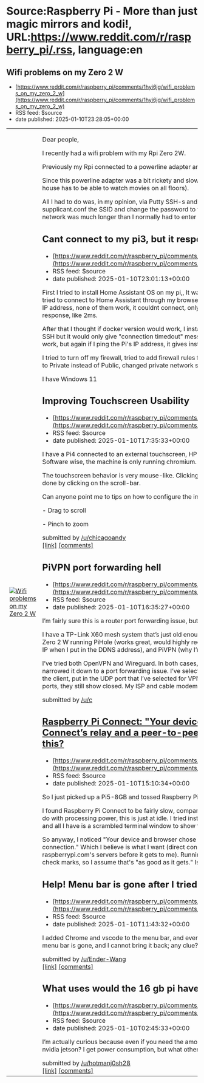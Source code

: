 # Source:Raspberry Pi - More than just magic mirrors and kodi!, URL:https://www.reddit.com/r/raspberry_pi/.rss, language:en

## Wifi problems on my Zero 2 W
 - [https://www.reddit.com/r/raspberry_pi/comments/1hyi6jg/wifi_problems_on_my_zero_2_w](https://www.reddit.com/r/raspberry_pi/comments/1hyi6jg/wifi_problems_on_my_zero_2_w)
 - RSS feed: $source
 - date published: 2025-01-10T23:28:05+00:00

<table> <tr><td> <a href="https://www.reddit.com/r/raspberry_pi/comments/1hyi6jg/wifi_problems_on_my_zero_2_w/"> <img src="https://b.thumbs.redditmedia.com/p-NMHWl9KIP82EgQXONqtT4KCVCNs55g6fjLTXi48_o.jpg" alt="Wifi problems on my Zero 2 W" title="Wifi problems on my Zero 2 W" /> </a> </td><td> <!-- SC_OFF --><div class="md"><p>Dear people,</p> <p>I recently had a wifi problem with my Rpi Zero 2W.</p> <p>Previously my Rpi connected to a powerline adapter and everything worked perfectly!</p> <p>Since this powerline adapter was a bit rickety and slow I wanted to be a new and faster (you know it, the whole house has to be able to watch movies on all floors).</p> <p>All I had to do was, in my opinion, via Putty SSH-s and in the Rpi and via sudo nano /etc/wpa-supplicant/w-supplicant.conf the SSID and change the password to the new one. I noticed that the password entered from my old network was much longer than I normally had to enter to be able to that network but that did not seem import

## Cant connect to my pi3, but it responses to ping
 - [https://www.reddit.com/r/raspberry_pi/comments/1hyhlkc/cant_connect_to_my_pi3_but_it_responses_to_ping](https://www.reddit.com/r/raspberry_pi/comments/1hyhlkc/cant_connect_to_my_pi3_but_it_responses_to_ping)
 - RSS feed: $source
 - date published: 2025-01-10T23:01:13+00:00

<!-- SC_OFF --><div class="md"><p>First I tried to install Home Assistant OS on my pi,, It was succesfull, I was using HDMI to see when its ready and I tried to connect to Home Assistant through my browser on my PC, I tried homeassistant.local:8123 and also with an IP address, none of them work, it couldnt connect, only timed out, but if I ping the Pi through cmd, it gives instant response, like 2ms.</p> <p>After that I thought if docker version would work, I installed Raspberry Pi OS Lite and I tried to connect to it through SSH but it would only give &quot;connection timedout&quot; message, everytime. I tried both, IP and hostname, none of them work, but again if I ping the Pi&#39;s IP address, it gives instant response.</p> <p>I tried to turn off my firewall, tried to add firewall rules for ports, tried to enable UPnP on router, Switched my network to Private instead of Public, changed private network settings on my windows to allow fileshare through lan.</p> <p>I have Windows 11 

## Improving Touchscreen Usability
 - [https://www.reddit.com/r/raspberry_pi/comments/1hy9wme/improving_touchscreen_usability](https://www.reddit.com/r/raspberry_pi/comments/1hy9wme/improving_touchscreen_usability)
 - RSS feed: $source
 - date published: 2025-01-10T17:35:33+00:00

<!-- SC_OFF --><div class="md"><p>I have a Pi4 connected to an external touchscreen, HP E24t G5 FHD Touch Monitor connected via HDMI and USB. Software wise, the machine is only running chromium.</p> <p>The touchscreen behavior is very mouse-like. Clicking works via the screen but dragging does not, and scrolling is done by clicking on the scroll-bar.</p> <p>Can anyone point me to tips on how to configure the interface for a more touch-like experience.</p> <p>- Drag to scroll</p> <p>- Pinch to zoom</p> </div><!-- SC_ON --> &#32; submitted by &#32; <a href="https://www.reddit.com/user/chicagoandy"> /u/chicagoandy </a> <br/> <span><a href="https://www.reddit.com/r/raspberry_pi/comments/1hy9wme/improving_touchscreen_usability/">[link]</a></span> &#32; <span><a href="https://www.reddit.com/r/raspberry_pi/comments/1hy9wme/improving_touchscreen_usability/">[comments]</a></span>

## PiVPN port forwarding hell
 - [https://www.reddit.com/r/raspberry_pi/comments/1hy8go5/pivpn_port_forwarding_hell](https://www.reddit.com/r/raspberry_pi/comments/1hy8go5/pivpn_port_forwarding_hell)
 - RSS feed: $source
 - date published: 2025-01-10T16:35:27+00:00

<!-- SC_OFF --><div class="md"><p>I’m fairly sure this is a router port forwarding issue, but want to make sure my PiVPN isn’t the culprit:</p> <p>I have a TP-Link X60 mesh system that’s just old enough to not work as a VPN server. I’ve set up a Raspberry Pi Zero 2 W running PiHole (works great, would highly recommend), NoIp DUC (also works great, I can see my router’s IP when I put in the DDNS address), and PiVPN (why I’m here).</p> <p>I’ve tried both OpenVPN and Wireguard. In both cases, I’m unable to get any clients to connect to VPN. I think I’ve narrowed it down to a port forwarding issue. I’ve selected “custom” as the forwarding type on the router, the Pi as the client, put in the UDP port that I’ve selected for VPN and…nothing. When I use the TP-Link app to scan open ports, they still show closed. My ISP and cable modem do not block any ports. Any idea what I’m doing wrong?</p> </div><!-- SC_ON --> &#32; submitted by &#32; <a href="https://www.reddit.com/user/capn_davey"> /u/c

## Raspberry Pi Connect: "Your device and browser chose to use a mix of Connect’s relay and a peer-to-peer connection." How can I customize this?
 - [https://www.reddit.com/r/raspberry_pi/comments/1hy6i6u/raspberry_pi_connect_your_device_and_browser](https://www.reddit.com/r/raspberry_pi/comments/1hy6i6u/raspberry_pi_connect_your_device_and_browser)
 - RSS feed: $source
 - date published: 2025-01-10T15:10:34+00:00

<!-- SC_OFF --><div class="md"><p>So I just picked up a Pi5-8GB and tossed Raspberry Pi OS on there to tinker with.</p> <p>I found Raspberry Pi Connect to be fairly slow, compared to a Windows desktop with RDP right next to it - nothing to do with processing power, this is just at idle. I tried installing Weston to use RDP, but so far I can&#39;t connect via RDP and all I have is a scrambled terminal window to show for running Weston. Very strange.</p> <p>So anyway, I noticed &quot;Your device and browser chose to use a mix of Connect’s relay and a peer-to-peer connection.&quot; Which I believe is what I want (direct connection, rather than all of my data being relayed through raspberrypi.com&#39;s servers before it gets to me). Running <strong><em>rpi-connect doctor</em></strong> <a href="https://www.raspberrypi.com/documentation/services/connect.html">per the documentation</a>, I see all 4 check marks, so I assume that&#39;s &quot;as good as it gets.&quot; Is there anything else I 

## Help! Menu bar is gone after I tried to add "btm" to menu bar
 - [https://www.reddit.com/r/raspberry_pi/comments/1hy2lpo/help_menu_bar_is_gone_after_i_tried_to_add_btm_to](https://www.reddit.com/r/raspberry_pi/comments/1hy2lpo/help_menu_bar_is_gone_after_i_tried_to_add_btm_to)
 - RSS feed: $source
 - date published: 2025-01-10T11:43:32+00:00

<!-- SC_OFF --><div class="md"><p>I added Chrome and vscode to the menu bar, and everything is good, but then when I add btm to the menu bar, the menu bar is gone, and I cannot bring it back; any clue?</p> </div><!-- SC_ON --> &#32; submitted by &#32; <a href="https://www.reddit.com/user/Ender-Wang"> /u/Ender-Wang </a> <br/> <span><a href="https://www.reddit.com/r/raspberry_pi/comments/1hy2lpo/help_menu_bar_is_gone_after_i_tried_to_add_btm_to/">[link]</a></span> &#32; <span><a href="https://www.reddit.com/r/raspberry_pi/comments/1hy2lpo/help_menu_bar_is_gone_after_i_tried_to_add_btm_to/">[comments]</a></span>

## What uses would the 16 gb pi have?
 - [https://www.reddit.com/r/raspberry_pi/comments/1hxuhaz/what_uses_would_the_16_gb_pi_have](https://www.reddit.com/r/raspberry_pi/comments/1hxuhaz/what_uses_would_the_16_gb_pi_have)
 - RSS feed: $source
 - date published: 2025-01-10T02:45:33+00:00

<!-- SC_OFF --><div class="md"><p>I’m actually curious because even if you need the amount of ram, couldn’t you just get a cheap mini-desktop or nvidia jetson? I get power consumption, but what other uses would there be?</p> </div><!-- SC_ON --> &#32; submitted by &#32; <a href="https://www.reddit.com/user/hotmanj0sh28"> /u/hotmanj0sh28 </a> <br/> <span><a href="https://www.reddit.com/r/raspberry_pi/comments/1hxuhaz/what_uses_would_the_16_gb_pi_have/">[link]</a></span> &#32; <span><a href="https://www.reddit.com/r/raspberry_pi/comments/1hxuhaz/what_uses_would_the_16_gb_pi_have/">[comments]</a></span>

